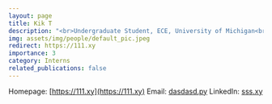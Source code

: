 ```yaml
---
layout: page
title: Kik T
description: "<br>Undergraduate Student, ECE, University of Michigan<br>06/2022 -- present<br>Email: <a href='mailto:dasdasd.py'>dasdasd.py</a><br>LinkedIn: <a href='sss.xy'>sss.xy</a>"
img: assets/img/people/default_pic.jpeg
redirect: https://111.xy
importance: 3
category: Interns
related_publications: false
---
```

Homepage: [https://111.xy](https://111.xy)
Email: [dasdasd.py](mailto:dasdasd.py)
LinkedIn: [sss.xy](sss.xy)
